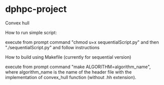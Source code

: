 # dphpc-project

Convex hull


How to run simple script:

execute from prompt command "chmod u+x sequentialScript.py"
and then "./sequentialScript.py" and follow instructions

How to build using Makefile (currently for sequential version)

execute from prompt command "make ALGORITHM=algorithm_name", where
algorithm_name is the name of the header file with the implementation
of convex_hull function (without .hh extension).
